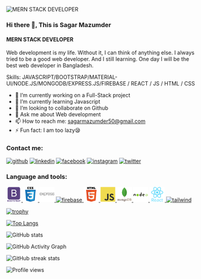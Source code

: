 ![MERN STACK DEVELOPER](https://scontent.fcgp28-1.fna.fbcdn.net/v/t1.6435-9/p960x960/83720839_2429277097386898_4236126398663622656_n.jpg?_nc_cat=111&ccb=1-5&_nc_sid=e3f864&_nc_eui2=AeFcM91njhM2R5Dpm6IY0U0rpSdsbgYJ5MSlJ2xuBgnkxFR85yH3aqhsWDXNrG1K7Qnmnq8FfU6KyQLDbEsG_K34&_nc_ohc=hXN2RRLN5tEAX-SmkWU&_nc_ht=scontent.fcgp28-1.fna&oh=d9d24bda55a1a44b54a4300d7bc4fbe4&oe=61CA7E01)
### Hi there 👋, This is Sagar Mazumder
#### MERN STACK DEVELOPER

Web development is my life. Without it, I can think of anything else. I always tried to be a good web developer. And I still learning. One day I will be the best web developer in Bangladesh.

Skills: JAVASCRIPT/BOOTSTRAP/MATERIAL-UI/NODE.JS/MONGODB/EXPRESS.JS/FIREBASE / REACT / JS / HTML / CSS

- 🔭 I’m currently working on a Full-Stack project 
- 🌱 I’m currently learning Javascript 
- 👯 I’m looking to collaborate on Github 
- 💬 Ask me about Web development 
- 📫 How to reach me: sagarmazumder50@gmail.com 
- ⚡ Fun fact: I am too lazy😪 

### Contact me:
[<img src='https://cdn.jsdelivr.net/npm/simple-icons@3.0.1/icons/github.svg' alt='github' height='40'>](https://github.com/Sagar-Mazumder)  [<img src='https://cdn.jsdelivr.net/npm/simple-icons@3.0.1/icons/linkedin.svg' alt='linkedin' height='40'>](https://www.linkedin.com/in/sagar-mazumder-ab63941b1/)  [<img src='https://cdn.jsdelivr.net/npm/simple-icons@3.0.1/icons/facebook.svg' alt='facebook' height='40'>](https://www.facebook.com/profile.php?id=100009138940584)  [<img src='https://cdn.jsdelivr.net/npm/simple-icons@3.0.1/icons/instagram.svg' alt='instagram' height='40'>](https://www.instagram.com/yoursagarbhai/)  [<img src='https://cdn.jsdelivr.net/npm/simple-icons@3.0.1/icons/twitter.svg' alt='twitter' height='40'>](https://twitter.com/Sagar_Mazumder0)  
### Language and tools:
<p align="left"> <a href="https://getbootstrap.com" target="_blank" rel="noreferrer"> <img src="https://raw.githubusercontent.com/devicons/devicon/master/icons/bootstrap/bootstrap-plain-wordmark.svg" alt="bootstrap" width="40" height="40"/> </a> <a href="https://www.w3schools.com/css/" target="_blank" rel="noreferrer"> <img src="https://raw.githubusercontent.com/devicons/devicon/master/icons/css3/css3-original-wordmark.svg" alt="css3" width="40" height="40"/> </a> <a href="https://expressjs.com" target="_blank" rel="noreferrer"> <img src="https://raw.githubusercontent.com/devicons/devicon/master/icons/express/express-original-wordmark.svg" alt="express" width="40" height="40"/> </a> <a href="https://firebase.google.com/" target="_blank" rel="noreferrer"> <img src="https://www.vectorlogo.zone/logos/firebase/firebase-icon.svg" alt="firebase" width="40" height="40"/> </a> <a href="https://www.w3.org/html/" target="_blank" rel="noreferrer"> <img src="https://raw.githubusercontent.com/devicons/devicon/master/icons/html5/html5-original-wordmark.svg" alt="html5" width="40" height="40"/> </a> <a href="https://developer.mozilla.org/en-US/docs/Web/JavaScript" target="_blank" rel="noreferrer"> <img src="https://raw.githubusercontent.com/devicons/devicon/master/icons/javascript/javascript-original.svg" alt="javascript" width="40" height="40"/> </a> <a href="https://www.mongodb.com/" target="_blank" rel="noreferrer"> <img src="https://raw.githubusercontent.com/devicons/devicon/master/icons/mongodb/mongodb-original-wordmark.svg" alt="mongodb" width="40" height="40"/> </a> <a href="https://nodejs.org" target="_blank" rel="noreferrer"> <img src="https://raw.githubusercontent.com/devicons/devicon/master/icons/nodejs/nodejs-original-wordmark.svg" alt="nodejs" width="40" height="40"/> </a> <a href="https://reactjs.org/" target="_blank" rel="noreferrer"> <img src="https://raw.githubusercontent.com/devicons/devicon/master/icons/react/react-original-wordmark.svg" alt="react" width="40" height="40"/> </a> <a href="https://tailwindcss.com/" target="_blank" rel="noreferrer"> <img src="https://www.vectorlogo.zone/logos/tailwindcss/tailwindcss-icon.svg" alt="tailwind" width="40" height="40"/> </a> </p> 

[![trophy](https://github-profile-trophy.vercel.app/?username=Sagar-Mazumder)](https://github.com/ryo-ma/github-profile-trophy)

[![Top Langs](https://github-readme-stats.vercel.app/api/top-langs/?username=Sagar-Mazumder)](https://github.com/anuraghazra/github-readme-stats)

![GitHub stats](https://github-readme-stats.vercel.app/api?username=Sagar-Mazumder&show_icons=true&count_private=true)  

![GitHub Activity Graph](https://activity-graph.herokuapp.com/graph?username=Sagar-Mazumder)  

![GitHub streak stats](https://github-readme-streak-stats.herokuapp.com/?user=Sagar-Mazumder)  

![Profile views](https://gpvc.arturio.dev/Sagar-Mazumder)  
